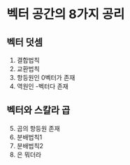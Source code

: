 # 벡터 공간의 8가지 공리

## 벡터 덧셈
1. 결합법칙
2. 교환법칙
3. 항등원인 0벡터가 존재
4. 역원인 -벡터다 존재

## 벡터와 스칼라 곱
5. 곱의 항등원 존재
6. 분배법칙1
7. 분배법칙2
8. 은 뭐더라